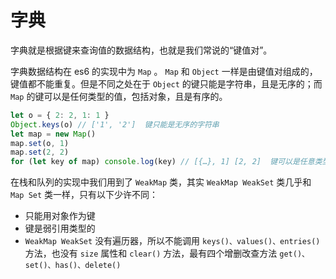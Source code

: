 # 字典

字典就是根据键来查询值的数据结构，也就是我们常说的“键值对”。

字典数据结构在 es6 的实现中为 `Map` 。 `Map` 和 `Object` 一样是由键值对组成的，键值都不能重复。但是不同之处在于 `Object` 的键只能是字符串，且是无序的；而 `Map` 的键可以是任何类型的值，包括对象，且是有序的。

```javascript
let o = { 2: 2, 1: 1 }
Object.keys(o) // ['1', '2']  键只能是无序的字符串
let map = new Map()
map.set(o, 1)
map.set(2, 2)
for (let key of map) console.log(key) // [{…}, 1] [2, 2]  键可以是任意类型，且根据添加的顺序遍历
```

在栈和队列的实现中我们用到了 `WeakMap` 类，其实 `WeakMap WeakSet` 类几乎和 `Map Set` 类一样，只有以下少许不同：

* 只能用对象作为键
* 键是弱引用类型的
* `WeakMap WeakSet` 没有遍历器，所以不能调用 `keys()、values()、entries()`方法，也没有 `size` 属性和 `clear()` 方法，最有四个增删改查方法 `get()、set()、has()、delete()`



